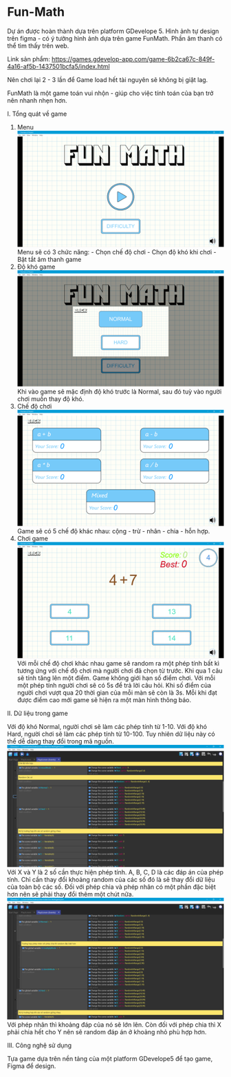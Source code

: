 # Fun-Math
Dự án được hoàn thành dựa trên platform GDevelope 5. Hình ảnh tự design trên figma - có ý tưởng hình ảnh dựa trên game FunMath. Phần âm thanh có thể tìm thấy trên web.

Link sản phẩm: https://games.gdevelop-app.com/game-6b2ca67c-849f-4a16-af5b-1437501bcfa5/index.html

Nên chơi lại 2 - 3 lần để Game load hết tài nguyên sẽ không bị giật lag.

FunMath là một game toán vui nhộn - giúp cho việc tính toán của bạn trở nên nhanh nhẹn hơn.

I. Tổng quát về game
  1. Menu
    ![alt text](https://github.com/vinhdt912/Fun-Math/blob/master/Images/Menu.png)
    Menu sẽ có 3 chức năng: 
    - Chọn chế độ chơi
    - Chọn độ khó khi chơi
    - Bật tắt âm thanh game
  2. Độ khó game
    ![alt text](https://github.com/vinhdt912/Fun-Math/blob/master/Images/Difficult.png)
    Khi vào game sẽ mặc định độ khó trước là Normal, sau đó tuỳ vào người chơi muốn thay độ khó.
  3. Chế độ chơi
    ![alt text](https://github.com/vinhdt912/Fun-Math/blob/master/Images/Mode.png)
    Game sẽ có 5 chế độ khác nhau: cộng - trừ - nhân - chia - hỗn hợp.
  4. Chơi game
    ![alt text](https://github.com/vinhdt912/Fun-Math/blob/master/Images/Play.png)
    Với mỗi chế độ chơi khác nhau game sẽ random ra một phép tính bất kì tương ứng với chế độ chơi mà người chơi đã chọn từ trước. Khi qua 1 câu sẽ tính tăng lên một điểm. Game không giới hạn số điểm chơi. Với mỗi một phép tính người chơi sẽ có 5s để trả lời câu hỏi. Khi số điểm của người chơi vượt qua 20 thời gian của mỗi màn sẽ còn là 3s. Mỗi khi đạt được điểm cao mới game sẽ hiện ra một màn hình thông báo.
    
II. Dữ liệu trong game

  Với độ khó Normal, người chơi sẽ làm các phép tính từ 1-10. 
  Với độ khó Hard, người chơi sẽ làm các phép tính từ 10-100.
  Tuy nhiên dữ liệu này có thể dễ dàng thay đổi trong mã nguồn.
  ![alt text](https://github.com/vinhdt912/Fun-Math/blob/master/Images/Data.png)
  Với X và Y là 2 số cần thực hiện phép tính. A, B, C, D là các đáp án của phép tính. Chỉ cần thay đổi khoảng random của các số đó là sẽ thay đổi dữ liệu của toàn bộ các số.
  Đối với phép chia và phép nhân có một phần đặc biệt hơn nên sẽ phải thay đổi thêm một chút nữa.
  ![alt text](https://github.com/vinhdt912/Fun-Math/blob/master/Images/Data_2.png)
  Với phép nhân thì khoảng đáp của nó sẽ lớn lên. Còn đối với phép chia thì X phải chia hết cho Y nên sẽ random đáp án ở khoảng nhỏ phù hợp hơn.

III. Công nghệ sử dụng

  Tựa game dựa trên nền tảng của một platform GDevelope5 để tạo game, Figma để design.
